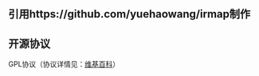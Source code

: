 ## 引用https://github.com/yuehaowang/irmap制作

## 开源协议

GPL协议（协议详情见：[维基百科](https://en.wikipedia.org/wiki/GNU_General_Public_License)）
